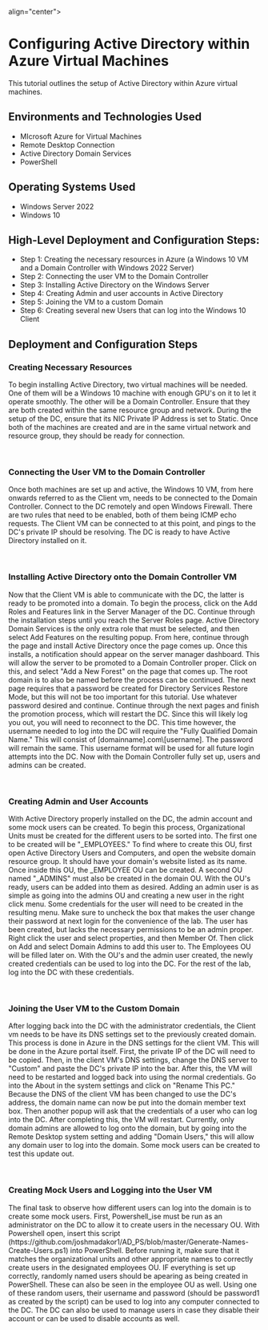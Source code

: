 <p> align="center">
<h1>Configuring Active Directory within Azure Virtual Machines</h1>
</p>

This tutorial outlines the setup of Active Directory within Azure virtual machines. <br />
<p> 
</p>

<h2> Environments and Technologies Used</h2>

- MIcrosoft Azure for Virtual Machines
- Remote Desktop Connection
- Active Directory Domain Services
- PowerShell

<h2> Operating Systems Used </h2>

- Windows Server 2022
- Windows 10

<h2>High-Level Deployment and Configuration Steps:</h2>

- Step 1: Creating the necessary resources in Azure (a Windows 10 VM and a Domain Controller with Windows 2022 Server)
- Step 2: Connecting the user VM to the Domain Controller
- Step 3: Installing Active Directory on the Windows Server
- Step 4: Creating Admin and user accounts in Active Directory
- Step 5: Joining the VM to a custom Domain
- Step 6: Creating several new Users that can log into the Windows 10 Client

<h2>Deployment and Configuration Steps</h2>

<h3>Creating Necessary Resources</h3>

<p>
  To begin installing Active Directory, two virtual machines will be needed. One of them will be a Windows 10 machine with enough GPU's on it to let it operate smoothly. The other will be a Domain Controller.  Ensure that they are both created within the same resource group and network. During the setup of the DC, ensure that its NIC Private IP Address is set to Static. Once both of the machines are created and are in the same virtual network and resource group, they should be ready for connection.
</p>
<br />

<h3>Connecting the User VM to the Domain Controller</h3>

<p>
  Once both machines are set up and active, the Windows 10 VM, from here onwards referred to as the Client vm, needs to be connected to the Domain Controller. Connect to the DC remotely and open Windows Firewall. There are two rules that need to be enabled, both of them being ICMP echo requests. The Client VM can be connected to at this point, and pings to the DC's private IP should be resolving. The DC is ready to have Active Directory installed on it.
</p>
<br />

<h3>Installing Active Directory onto the Domain Controller VM</h3>

<p>
  Now that the Client VM is able to communicate with the DC, the latter is ready to be promoted into a domain. To begin the process, click on the Add Roles and Features link in the Server Manager of the DC. Continue through the installation steps until you reach the Server Roles page. Active Directory Domain Services is the only extra role that must be selected, and then select Add Features on the resulting popup. From here, continue through the page and install Active Directory once the page comes up. Once this installs, a notification should appear on the server manager dashboard. This will allow the server to be promoted to a Domain Controller proper. Click on this, and select "Add a New Forest" on the page that comes up. The root domain is to also be named before the process can be continued. The next page requires that a password be created for Directory Services Restore Mode, but this will not be too important for this tutorial. Use whatever password desired and continue. Continue through the next pages and finish the promotion process, which will restart the DC. Since this will likely log you out, you will need to reconnect to the DC. This time however, the username needed to log into the DC will require the "Fully Qualified Domain Name." This will consist of [domainname].com\[username]. The password will remain the same. This username format will be used for all future login attempts into the DC. Now with the Domain Controller fully set up, users and admins can be created. 
</p>
<br />

<h3>Creating Admin and User Accounts</h3>

<P>
  With Active Directory properly installed on the DC, the admin account and some mock users can be created. To begin this process, Organizational Units must be created for the different users to be sorted into. The first one to be created will be "_EMPLOYEES." To find where to create this OU, first open Active Directory Users and Computers, and open the website domain resource group. It should have your domain's website listed as its name. Once inside this OU, the _EMPLOYEE OU can be created. A second OU named "_ADMINS" must also be created in the domain OU. With the OU's ready, users can be added into them as desired. Adding an admin user is as simple as going into the admins OU and creating a new user in the right click menu. Some credentials for the user will need to be created in the resulting menu. Make sure to uncheck the box that makes the user change their password at next login for the convenience of the lab. The user has been created, but lacks the necessary permissions to be an admin proper. Right click the user and select properties, and then Member Of. Then click on Add and select Domain Admins to add this user to. The Employees OU will be filled later on. With the OU's and the admin user created, the newly created credentials can be used to log into the DC. For the rest of the lab, log into the DC with these credentials.
</P>
<br />

<h3>Joining the User VM to the Custom Domain</h3>

<p>
   After logging back into the DC with the administrator credentials, the Client vm needs to be have its DNS settings set to the previously created domain. This process is done in Azure in the DNS settings for the client VM. This will be done in the Azure portal itself. First, the private IP of the DC will need to be copied. Then, in the client VM's DNS settings, change the DNS server to "Custom" and paste the DC's private IP into the bar. After this, the VM will need to be restarted and logged back into using the normal credentials. Go into the About in the system settings and click on "Rename This PC." Because the DNS of the client VM has been changed to use the DC's address, the domain name can now be put into the domain member text box. Then another popup will ask that the credentials of a user who can log into the DC. After completing this, the VM will restart. Currently, only domain admins are allowed to log onto the domain, but by going into the Remote Desktop system setting and adding "Domain Users," this will allow any domain user to log into the domain. Some mock users can be created to test this update out.
</p>
<br />

<h3>Creating Mock Users and Logging into the User VM</h3>

<p>
  The final task to observe how different users can log into the domain is to create some mock users. First, Powershell_ise must be run as an administrator on the DC to allow it to create users in the necessary OU. With Powershell open, insert this script (https://github.com/joshmadakor1/AD_PS/blob/master/Generate-Names-Create-Users.ps1) into PowerShell. Before running it, make sure that it matches the organizational units and other appropriate names to correctly create users in the designated employees OU. IF everything is set up correctly, randomly named users should be apearing as being created in PowerShell. These can also be seen in the employee OU as well. Using one of these random users, their username and password (should be password1 as created by the script) can be used to log into any computer connected to the DC. The DC can also be used to manage users in case they disable their account or can be used to disable accounts as well.
</p>

